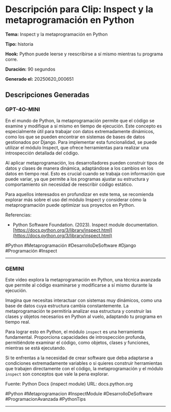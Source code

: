 # Descripción para Clip: Inspect y la metaprogramación en Python

**Tema:** Inspect y la metaprogramación en Python

**Tipo:** historia

**Hook:** Python puede leerse y reescribirse a sí mismo mientras tu programa corre.

**Duración:** 90 segundos

**Generado el:** 20250620_000651

## Descripciones Generadas

### GPT-4O-MINI

En el mundo de Python, la metaprogramación permite que el código se examine y modifique a sí mismo en tiempo de ejecución. Este concepto es especialmente útil para trabajar con datos extremadamente dinámicos, como los que se pueden encontrar en sistemas de bases de datos gestionados por Django. Para implementar esta funcionalidad, se puede utilizar el módulo Inspect, que ofrece herramientas para realizar una introspección detallada del código.

Al aplicar metaprogramación, los desarrolladores pueden construir tipos de datos y clases de manera dinámica, adaptándose a los cambios en los datos en tiempo real. Esto es crucial cuando se trabaja con información que puede variar, ya que permite a los programas ajustar su estructura y comportamiento sin necesidad de reescribir código estático. 

Para aquellos interesados en profundizar en este tema, se recomienda explorar más sobre el uso del módulo Inspect y considerar cómo la metaprogramación puede optimizar sus proyectos en Python.

Referencias: 
- Python Software Foundation. (2023). Inspect module documentation. [https://docs.python.org/3/library/inspect.html](https://docs.python.org/3/library/inspect.html)

#Python #Metaprogramación #DesarrolloDeSoftware #Django #Programación #Inspect

---

### GEMINI

Este video explora la metaprogramación en Python, una técnica avanzada que permite al código examinarse y modificarse a sí mismo durante la ejecución.

Imagina que necesitas interactuar con sistemas muy dinámicos, como una base de datos cuya estructura cambia constantemente. La metaprogramación te permitiría analizar esa estructura y construir las clases y objetos necesarios en Python al vuelo, adaptando tu programa en tiempo real.

Para lograr esto en Python, el módulo `inspect` es una herramienta fundamental. Proporciona capacidades de introspección profunda, permitiéndote examinar el código, como objetos, clases y funciones, mientras se está ejecutando.

Si te enfrentas a la necesidad de crear software que deba adaptarse a condiciones extremadamente variables o si quieres construir herramientas que trabajen directamente con el código, la metaprogramación y el módulo `inspect` son conceptos que vale la pena explorar.

Fuente: Python Docs (inspect module)
URL: docs.python.org

#Python #Metaprogramacion #InspectModule #DesarrolloDeSoftware #ProgramacionAvanzada #PythonTips

---

